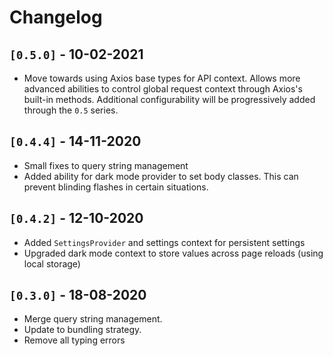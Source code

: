 # Changelog

## `[0.5.0]` - 10-02-2021

- Move towards using Axios base types for API context. Allows more advanced abilities
  to control global request context through Axios's built-in methods. Additional configurability
  will be progressively added through the `0.5` series.

## `[0.4.4]` - 14-11-2020

- Small fixes to query string management
- Added ability for dark mode provider to set body classes. This can prevent
  blinding flashes in certain situations.

## `[0.4.2]` - 12-10-2020

- Added `SettingsProvider` and settings context for persistent settings
- Upgraded dark mode context to store values across page reloads (using local storage)

## `[0.3.0]` - 18-08-2020

- Merge query string management.
- Update to bundling strategy.
- Remove all typing errors
